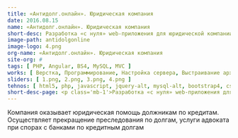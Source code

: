 ```yaml
---
title: «Антидолг.онлайн». Юридическая компания
date: 2016.08.15
name: «Антидолг.онлайн». Юридическая компания
short-desc: Разработка «с нуля» web-приложения для юридической компании «Антидолг.онлайн».
image-path: antidolgonline
image-logo: 4.png
org-name: «Антидолг.онлайн». Юридическая компания
site-org: #
tags: [ PHP, Angular, BS4, MySQL, MVC ]
works: [ Верстка, Программирование, Настройка сервера, Выстраивание архитектуры проекта ]
sliders: [ 1.png, 2.png, 3.png, 4.png ]
tehnos: [ html5, php, javascript, jquery-alt, mysql-alt, bootstrap4, css3, sass, less, webpack, angular ]
short-desc-page: <p class='mb-1'>Разработка «с нуля» web-приложения для юридической компании «Антидолг.онлайн».</p><p class='mb-1'>Основные особенности:</p><ul class='mb-1'><li class='mb-1'>сверх легкий и качественно проработанный дизайн</li><li class='mb-1'>полный адаптивный интерфейс на Angular</li><li class='mb-1'>нессколько уровней доступа (главный администратор | администратор | менеджер | клиент)</li><li class='mb-1'>личный кабинет администратора с возможностью просмотра данных пользователей, информации договорам в работе и другой различной информации</li><li class='mb-1'>интеграция кабинета администратора с CRM системой Bitrix24</li><li class='mb-1'>проработка архитектуры web-приложения</li><li class='mb-1'>интеграция с различными сервисами по API</li><li class='mb-1'>смс-оповещения для пользователей при смене статуса по делу</li><li class='mb-1'>регламентные задания по обновлению данных по делу из Bitrix24</li><li class='mb-1'>логирование всех действий администратора</li></ul>
---
```

<p>Компания оказывает юридическая помощь должникам по кредитам. Осуществляет прекращение преследования по долгам, услуги адвоката при спорах с банками по кредитным долгам<p>
	




